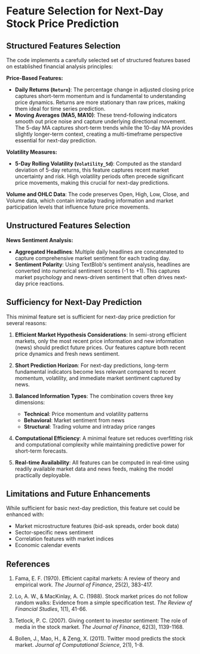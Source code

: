 # Feature Selection for Next-Day Stock Price Prediction

## Structured Features Selection

The code implements a carefully selected set of structured features based on established financial analysis principles:

**Price-Based Features:**
- **Daily Returns (`Return`)**: The percentage change in adjusted closing price captures short-term momentum and is fundamental to understanding price dynamics. Returns are more stationary than raw prices, making them ideal for time series prediction.
- **Moving Averages (MA5, MA10)**: These trend-following indicators smooth out price noise and capture underlying directional movement. The 5-day MA captures short-term trends while the 10-day MA provides slightly longer-term context, creating a multi-timeframe perspective essential for next-day prediction.

**Volatility Measures:**
- **5-Day Rolling Volatility (`Volatility_5d`)**: Computed as the standard deviation of 5-day returns, this feature captures recent market uncertainty and risk. High volatility periods often precede significant price movements, making this crucial for next-day predictions.

**Volume and OHLC Data**: The code preserves Open, High, Low, Close, and Volume data, which contain intraday trading information and market participation levels that influence future price movements.

## Unstructured Features Selection

**News Sentiment Analysis:**
- **Aggregated Headlines**: Multiple daily headlines are concatenated to capture comprehensive market sentiment for each trading day.
- **Sentiment Polarity**: Using TextBlob's sentiment analysis, headlines are converted into numerical sentiment scores (-1 to +1). This captures market psychology and news-driven sentiment that often drives next-day price reactions.

## Sufficiency for Next-Day Prediction

This minimal feature set is sufficient for next-day price prediction for several reasons:

1. **Efficient Market Hypothesis Considerations**: In semi-strong efficient markets, only the most recent price information and new information (news) should predict future prices. Our features capture both recent price dynamics and fresh news sentiment.

2. **Short Prediction Horizon**: For next-day predictions, long-term fundamental indicators become less relevant compared to recent momentum, volatility, and immediate market sentiment captured by news.

3. **Balanced Information Types**: The combination covers three key dimensions:
   - **Technical**: Price momentum and volatility patterns
   - **Behavioral**: Market sentiment from news
   - **Structural**: Trading volume and intraday price ranges

4. **Computational Efficiency**: A minimal feature set reduces overfitting risk and computational complexity while maintaining predictive power for short-term forecasts.

5. **Real-time Availability**: All features can be computed in real-time using readily available market data and news feeds, making the model practically deployable.

## Limitations and Future Enhancements

While sufficient for basic next-day prediction, this feature set could be enhanced with:
- Market microstructure features (bid-ask spreads, order book data)
- Sector-specific news sentiment
- Correlation features with market indices
- Economic calendar events

## References

1. Fama, E. F. (1970). Efficient capital markets: A review of theory and empirical work. *The Journal of Finance*, 25(2), 383-417.

2. Lo, A. W., & MacKinlay, A. C. (1988). Stock market prices do not follow random walks: Evidence from a simple specification test. *The Review of Financial Studies*, 1(1), 41-66.

3. Tetlock, P. C. (2007). Giving content to investor sentiment: The role of media in the stock market. *The Journal of Finance*, 62(3), 1139-1168.

4. Bollen, J., Mao, H., & Zeng, X. (2011). Twitter mood predicts the stock market. *Journal of Computational Science*, 2(1), 1-8.